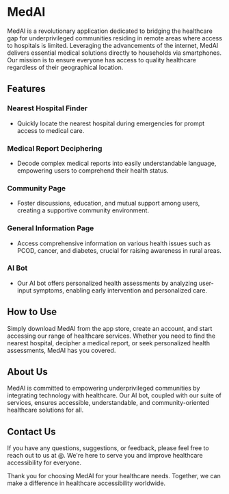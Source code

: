
# MedAI

MedAI is a revolutionary application dedicated to bridging the healthcare gap for underprivileged communities residing in remote areas where access to hospitals is limited. Leveraging the advancements of the internet, MedAI delivers essential medical solutions directly to households via smartphones. Our mission is to ensure everyone has access to quality healthcare regardless of their geographical location.

## Features

### Nearest Hospital Finder
- Quickly locate the nearest hospital during emergencies for prompt access to medical care.

### Medical Report Deciphering
- Decode complex medical reports into easily understandable language, empowering users to comprehend their health status.

### Community Page
- Foster discussions, education, and mutual support among users, creating a supportive community environment.

### General Information Page
- Access comprehensive information on various health issues such as PCOD, cancer, and diabetes, crucial for raising awareness in rural areas.

### AI Bot
- Our AI bot offers personalized health assessments by analyzing user-input symptoms, enabling early intervention and personalized care.

## How to Use

Simply download MedAI from the app store, create an account, and start accessing our range of healthcare services. Whether you need to find the nearest hospital, decipher a medical report, or seek personalized health assessments, MedAI has you covered.

## About Us

MedAI is committed to empowering underprivileged communities by integrating technology with healthcare. Our AI bot, coupled with our suite of services, ensures accessible, understandable, and community-oriented healthcare solutions for all.

## Contact Us

If you have any questions, suggestions, or feedback, please feel free to reach out to us at @. We're here to serve you and improve healthcare accessibility for everyone.

Thank you for choosing MedAI for your healthcare needs. Together, we can make a difference in healthcare accessibility worldwide.
